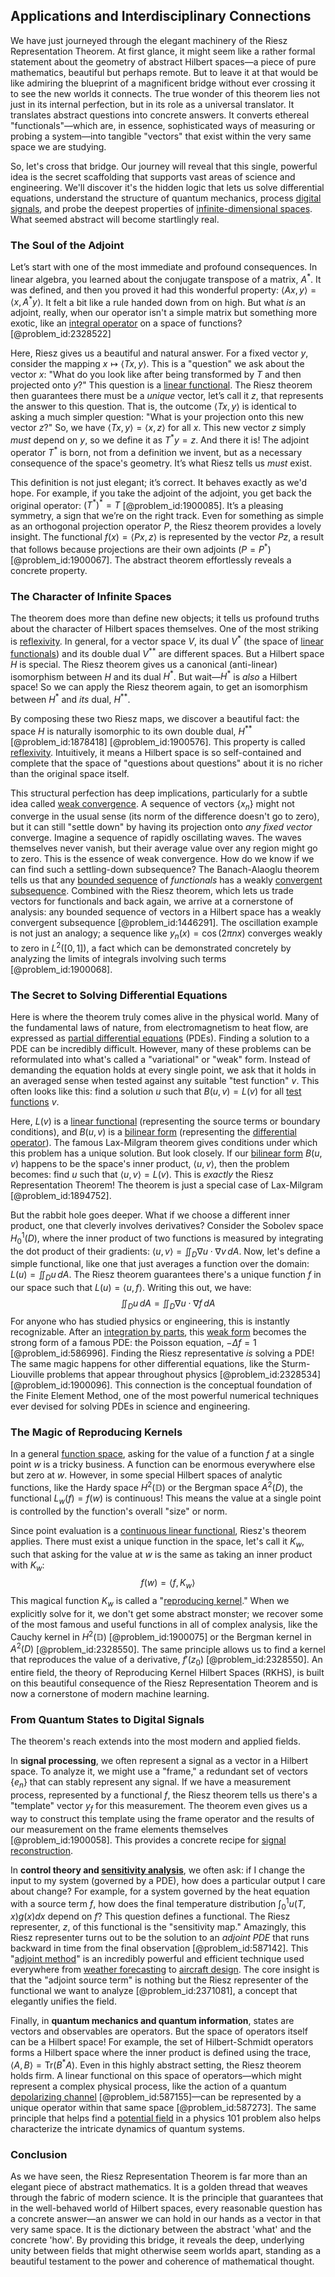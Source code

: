 ## Applications and Interdisciplinary Connections

We have just journeyed through the elegant machinery of the Riesz Representation Theorem. At first glance, it might seem like a rather formal statement about the geometry of abstract Hilbert spaces—a piece of pure mathematics, beautiful but perhaps remote. But to leave it at that would be like admiring the blueprint of a magnificent bridge without ever crossing it to see the new worlds it connects. The true wonder of this theorem lies not just in its internal perfection, but in its role as a universal translator. It translates abstract questions into concrete answers. It converts ethereal "functionals"—which are, in essence, sophisticated ways of measuring or probing a system—into tangible "vectors" that exist within the very same space we are studying.

So, let's cross that bridge. Our journey will reveal that this single, powerful idea is the secret scaffolding that supports vast areas of science and engineering. We'll discover it's the hidden logic that lets us solve differential equations, understand the structure of quantum mechanics, process [digital signals](@article_id:188026), and probe the deepest properties of [infinite-dimensional spaces](@article_id:140774). What seemed abstract will become startlingly real.

### The Soul of the Adjoint

Let’s start with one of the most immediate and profound consequences. In linear algebra, you learned about the conjugate transpose of a matrix, $A^*$. It was defined, and then you proved it had this wonderful property: $\langle Ax, y \rangle = \langle x, A^*y \rangle$. It felt a bit like a rule handed down from on high. But what *is* an adjoint, really, when our operator isn't a simple matrix but something more exotic, like an [integral operator](@article_id:147018) on a space of functions? [@problem_id:2328522]

Here, Riesz gives us a beautiful and natural answer. For a fixed vector $y$, consider the mapping $x \mapsto \langle Tx, y \rangle$. This is a "question" we ask about the vector $x$: "What do you look like after being transformed by $T$ and then projected onto $y$?" This question is a [linear functional](@article_id:144390). The Riesz theorem then guarantees there must be a *unique* vector, let’s call it $z$, that represents the answer to this question. That is, the outcome $\langle Tx, y \rangle$ is identical to asking a much simpler question: "What is your projection onto this new vector $z$?" So, we have $\langle Tx, y \rangle = \langle x, z \rangle$ for all $x$. This new vector $z$ simply *must* depend on $y$, so we define it as $T^*y = z$. And there it is! The adjoint operator $T^*$ is born, not from a definition we invent, but as a necessary consequence of the space's geometry. It’s what Riesz tells us *must* exist.

This definition is not just elegant; it’s correct. It behaves exactly as we'd hope. For example, if you take the adjoint of the adjoint, you get back the original operator: $(T^*)^* = T$ [@problem_id:1900085]. It’s a pleasing symmetry, a sign that we’re on the right track. Even for something as simple as an orthogonal projection operator $P$, the Riesz theorem provides a lovely insight. The functional $f(x) = \langle Px, z \rangle$ is represented by the vector $Pz$, a result that follows because projections are their own adjoints ($P=P^*$) [@problem_id:1900067]. The abstract theorem effortlessly reveals a concrete property.

### The Character of Infinite Spaces

The theorem does more than define new objects; it tells us profound truths about the character of Hilbert spaces themselves. One of the most striking is [reflexivity](@article_id:136768). In general, for a vector space $V$, its dual $V^*$ (the space of [linear functionals](@article_id:275642)) and its double dual $V^{**}$ are different spaces. But a Hilbert space $H$ is special. The Riesz theorem gives us a canonical (anti-linear) isomorphism between $H$ and its dual $H^*$. But wait—$H^*$ is *also* a Hilbert space! So we can apply the Riesz theorem again, to get an isomorphism between $H^*$ and *its* dual, $H^{**}$.

By composing these two Riesz maps, we discover a beautiful fact: the space $H$ is naturally isomorphic to its own double dual, $H^{**}$ [@problem_id:1878418] [@problem_id:1900576]. This property is called [reflexivity](@article_id:136768). Intuitively, it means a Hilbert space is so self-contained and complete that the space of "questions about questions" about it is no richer than the original space itself.

This structural perfection has deep implications, particularly for a subtle idea called [weak convergence](@article_id:146156). A sequence of vectors $\{x_n\}$ might not converge in the usual sense (its norm of the difference doesn't go to zero), but it can still "settle down" by having its projection onto *any fixed vector* converge. Imagine a sequence of rapidly oscillating waves. The waves themselves never vanish, but their average value over any region might go to zero. This is the essence of weak convergence. How do we know if we can find such a settling-down subsequence? The Banach-Alaoglu theorem tells us that any [bounded sequence](@article_id:141324) of *functionals* has a weakly [convergent subsequence](@article_id:140766). Combined with the Riesz theorem, which lets us trade vectors for functionals and back again, we arrive at a cornerstone of analysis: any bounded sequence of vectors in a Hilbert space has a weakly convergent subsequence [@problem_id:1446291]. The oscillation example is not just an analogy; a sequence like $y_n(x) = \cos(2\pi n x)$ converges weakly to zero in $L^2([0,1])$, a fact which can be demonstrated concretely by analyzing the limits of integrals involving such terms [@problem_id:1900068].

### The Secret to Solving Differential Equations

Here is where the theorem truly comes alive in the physical world. Many of the fundamental laws of nature, from electromagnetism to heat flow, are expressed as [partial differential equations](@article_id:142640) (PDEs). Finding a solution to a PDE can be incredibly difficult. However, many of these problems can be reformulated into what's called a "variational" or "weak" form. Instead of demanding the equation holds at every single point, we ask that it holds in an averaged sense when tested against any suitable "test function" $v$. This often looks like this: find a solution $u$ such that $B(u, v) = L(v)$ for all [test functions](@article_id:166095) $v$.

Here, $L(v)$ is a [linear functional](@article_id:144390) (representing the source terms or boundary conditions), and $B(u,v)$ is a [bilinear form](@article_id:139700) (representing the [differential operator](@article_id:202134)). The famous Lax-Milgram theorem gives conditions under which this problem has a unique solution. But look closely. If our [bilinear form](@article_id:139700) $B(u,v)$ happens to be the space's inner product, $\langle u, v \rangle$, then the problem becomes: find $u$ such that $\langle u, v \rangle = L(v)$. This is *exactly* the Riesz Representation Theorem! The theorem is just a special case of Lax-Milgram [@problem_id:1894752].

But the rabbit hole goes deeper. What if we choose a different inner product, one that cleverly involves derivatives? Consider the Sobolev space $H_0^1(D)$, where the inner product of two functions is measured by integrating the dot product of their gradients: $\langle u, v \rangle = \iint_D \nabla u \cdot \nabla v \, dA$. Now, let's define a simple functional, like one that just averages a function over the domain: $L(u) = \iint_D u \, dA$. The Riesz theorem guarantees there's a unique function $f$ in our space such that $L(u) = \langle u, f \rangle$. Writing this out, we have:
$$ \iint_D u \, dA = \iint_D \nabla u \cdot \nabla f \, dA $$
For anyone who has studied physics or engineering, this is instantly recognizable. After an [integration by parts](@article_id:135856), this [weak form](@article_id:136801) becomes the strong form of a famous PDE: the Poisson equation, $-\Delta f = 1$ [@problem_id:586996]. Finding the Riesz representative *is* solving a PDE! The same magic happens for other differential equations, like the Sturm-Liouville problems that appear throughout physics [@problem_id:2328534] [@problem_id:1900096]. This connection is the conceptual foundation of the Finite Element Method, one of the most powerful numerical techniques ever devised for solving PDEs in science and engineering.

### The Magic of Reproducing Kernels

In a general [function space](@article_id:136396), asking for the value of a function $f$ at a single point $w$ is a tricky business. A function can be enormous everywhere else but zero at $w$. However, in some special Hilbert spaces of analytic functions, like the Hardy space $H^2(\mathbb{D})$ or the Bergman space $A^2(D)$, the functional $L_w(f) = f(w)$ is continuous! This means the value at a single point is controlled by the function's overall "size" or norm.

Since point evaluation is a [continuous linear functional](@article_id:135795), Riesz's theorem applies. There must exist a unique function in the space, let's call it $K_w$, such that asking for the value at $w$ is the same as taking an inner product with $K_w$:
$$ f(w) = \langle f, K_w \rangle $$
This magical function $K_w$ is called a "[reproducing kernel](@article_id:262021)." When we explicitly solve for it, we don't get some abstract monster; we recover some of the most famous and useful functions in all of complex analysis, like the Cauchy kernel in $H^2(\mathbb{D})$ [@problem_id:1900075] or the Bergman kernel in $A^2(D)$ [@problem_id:2328550]. The same principle allows us to find a kernel that reproduces the value of a derivative, $f'(z_0)$ [@problem_id:2328550]. An entire field, the theory of Reproducing Kernel Hilbert Spaces (RKHS), is built on this beautiful consequence of the Riesz Representation Theorem and is now a cornerstone of modern machine learning.

### From Quantum States to Digital Signals

The theorem's reach extends into the most modern and applied fields.

In **signal processing**, we often represent a signal as a vector in a Hilbert space. To analyze it, we might use a "frame," a redundant set of vectors $\{e_n\}$ that can stably represent any signal. If we have a measurement process, represented by a functional $f$, the Riesz theorem tells us there's a "template" vector $y_f$ for this measurement. The theorem even gives us a way to construct this template using the frame operator and the results of our measurement on the frame elements themselves [@problem_id:1900058]. This provides a concrete recipe for [signal reconstruction](@article_id:260628).

In **control theory and [sensitivity analysis](@article_id:147061)**, we often ask: if I change the input to my system (governed by a PDE), how does a particular output I care about change? For example, for a system governed by the heat equation with a source term $f$, how does the final temperature distribution $\int_0^1 u(T,x) g(x) dx$ depend on $f$? This question defines a functional. The Riesz representer, $z$, of this functional is the "sensitivity map." Amazingly, this Riesz representer turns out to be the solution to an *adjoint PDE* that runs backward in time from the final observation [@problem_id:587142]. This "[adjoint method](@article_id:162553)" is an incredibly powerful and efficient technique used everywhere from [weather forecasting](@article_id:269672) to [aircraft design](@article_id:203859). The core insight is that the "adjoint source term" is nothing but the Riesz representer of the functional we want to analyze [@problem_id:2371081], a concept that elegantly unifies the field.

Finally, in **quantum mechanics and quantum information**, states are vectors and observables are operators. But the space of operators itself can be a Hilbert space! For example, the set of Hilbert-Schmidt operators forms a Hilbert space where the inner product is defined using the trace, $\langle A, B \rangle = \text{Tr}(B^*A)$. Even in this highly abstract setting, the Riesz theorem holds firm. A linear functional on this space of operators—which might represent a complex physical process, like the action of a quantum [depolarizing channel](@article_id:139405) [@problem_id:587155]—can be represented by a unique operator within that same space [@problem_id:587273]. The same principle that helps find a [potential field](@article_id:164615) in a physics 101 problem also helps characterize the intricate dynamics of quantum systems.

### Conclusion

As we have seen, the Riesz Representation Theorem is far more than an elegant piece of abstract mathematics. It is a golden thread that weaves through the fabric of modern science. It is the principle that guarantees that in the well-behaved world of Hilbert spaces, every reasonable question has a concrete answer—an answer we can hold in our hands as a vector in that very same space. It is the dictionary between the abstract 'what' and the concrete 'how'. By providing this bridge, it reveals the deep, underlying unity between fields that might otherwise seem worlds apart, standing as a beautiful testament to the power and coherence of mathematical thought.